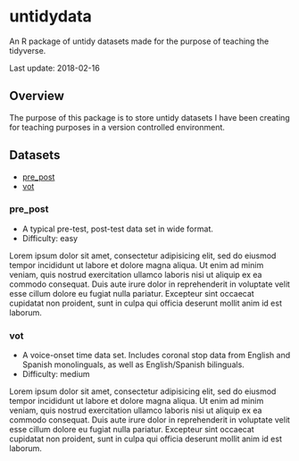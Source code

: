 untidydata
==========

An R package of untidy datasets made for the purpose of teaching the
tidyverse.

Last update: 2018-02-16

Overview
--------

The purpose of this package is to store untidy datasets I have been
creating for teaching purposes in a version controlled environment.

Datasets
--------

-   [pre\_post](###pre_post)
-   [vot](###vot)

### pre\_post

-   A typical pre-test, post-test data set in wide format.
-   Difficulty: easy

Lorem ipsum dolor sit amet, consectetur adipisicing elit, sed do eiusmod
tempor incididunt ut labore et dolore magna aliqua. Ut enim ad minim
veniam, quis nostrud exercitation ullamco laboris nisi ut aliquip ex ea
commodo consequat. Duis aute irure dolor in reprehenderit in voluptate
velit esse cillum dolore eu fugiat nulla pariatur. Excepteur sint
occaecat cupidatat non proident, sunt in culpa qui officia deserunt
mollit anim id est laborum.

### vot

-   A voice-onset time data set. Includes coronal stop data from English
    and Spanish monolinguals, as well as English/Spanish bilinguals.
-   Difficulty: medium

Lorem ipsum dolor sit amet, consectetur adipisicing elit, sed do eiusmod
tempor incididunt ut labore et dolore magna aliqua. Ut enim ad minim
veniam, quis nostrud exercitation ullamco laboris nisi ut aliquip ex ea
commodo consequat. Duis aute irure dolor in reprehenderit in voluptate
velit esse cillum dolore eu fugiat nulla pariatur. Excepteur sint
occaecat cupidatat non proident, sunt in culpa qui officia deserunt
mollit anim id est laborum.
